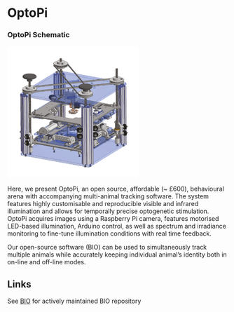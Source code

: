 # OptoPi

### OptoPi Schematic
<img src="https://github.com/PrietoGodinoLab/OptoPi/blob/master/OptoPi_shematic.png" width="300" height="300"> 

Here, we present OptoPi, an open source, affordable (~ £600), behavioural arena with accompanying multi-animal tracking software. The system features highly customisable and reproducible visible and infrared illumination and allows for temporally precise optogenetic stimulation. OptoPi acquires images using a Raspberry Pi camera, features motorised LED-based illumination, Arduino control, as well as spectrum and irradiance monitoring to fine-tune
illumination conditions with real time feedback.

Our open-source software (BIO) can be used to simultaneously track multiple animals while accurately keeping individual animal’s identity both in on-line and off-line modes. 

## Links
See [BIO](https://github.com/folterj/BioImageOperation) for actively maintained BIO repository
